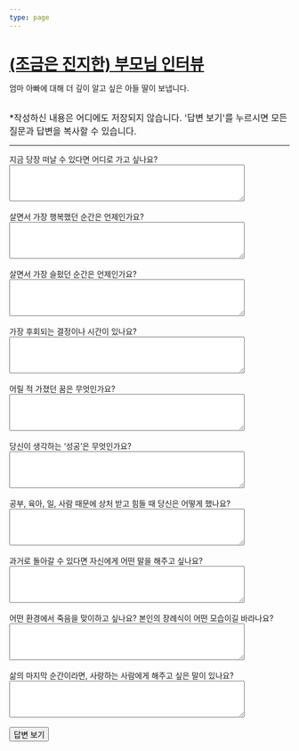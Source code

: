 ```yaml
---
type: page
---
```

<!DOCTYPE html>
<html lang="ko">
<head>
    <h1><a href="https://kangminsuk.com/ko/blog/parents-interview/">(조금은 진지한) 부모님 인터뷰</a></h1>
    <p>엄마 아빠에 대해 더 깊이 알고 싶은 아들 딸이 보냅니다.</p>
    <br>
    <small>*작성하신 내용은 어디에도 저장되지 않습니다. '답변 보기'를 누르시면 모든 질문과 답변을 복사할 수 있습니다.</small>
    <hr>
    <style>
        .hidden {
            display: none;
        }
        .result {
            margin-top: 20px;
        }
        .copy-button {
            margin-top: 10px;
        }
        small {
            font-size: 12px;
        }
        h1 {
            margin-bottom: 0em;
        }
        textarea {
            font-family: 'Yeon Sung', monospace;
        }
        small {
            font-size: 16px;
        }
        button {
            font-size: 14px;
        }
         time {
            display: none;
        }
    </style>
</head>
<body>
    <form id="interviewForm">
        <label for="q1">지금 당장 떠날 수 있다면 어디로 가고 싶나요?</label><br>
        <textarea id="q1" name="q1" rows="4" cols="50"></textarea><br><br>
        <label for="q2">살면서 가장 행복했던 순간은 언제인가요?</label><br>
        <textarea id="q2" name="q2" rows="4" cols="50"></textarea><br><br>
        <label for="q3">살면서 가장 슬펐던 순간은 언제인가요?</label><br>
        <textarea id="q3" name="q3" rows="4" cols="50"></textarea><br><br>
        <label for="q4">가장 후회되는 결정이나 시간이 있나요?</label><br>
        <textarea id="q4" name="q4" rows="4" cols="50"></textarea><br><br>
        <label for="q5">어릴 적 가졌던 꿈은 무엇인가요?</label><br>
        <textarea id="q5" name="q5" rows="4" cols="50"></textarea><br><br>
        <label for="q6">당신이 생각하는 ‘성공’은 무엇인가요?</label><br>
        <textarea id="q6" name="q6" rows="4" cols="50"></textarea><br><br>
        <label for="q7">공부, 육아, 일, 사람 때문에 상처 받고 힘들 때 당신은 어떻게 했나요?</label><br>
        <textarea id="q7" name="q7" rows="4" cols="50"></textarea><br><br>
        <label for="q8">과거로 돌아갈 수 있다면 자신에게 어떤 말을 해주고 싶나요?</label><br>
        <textarea id="q8" name="q8" rows="4" cols="50"></textarea><br><br>
        <label for="q9">어떤 환경에서 죽음을 맞이하고 싶나요? 본인의 장례식이 어떤 모습이길 바라나요?</label><br>
        <textarea id="q9" name="q9" rows="4" cols="50"></textarea><br><br>
        <label for="q10">삶의 마지막 순간이라면, 사랑하는 사람에게 해주고 싶은 말이 있나요?</label><br>
        <textarea id="q10" name="q10" rows="4" cols="50"></textarea><br><br>
        <button type="button" onclick="showResults()">답변 보기</button>
    </form>

<div id="results" class="hidden">
        <h2>답변</h2>
        <div id="answers"></div>
        <button class="copy-button" onclick="copyResults()">복사하기</button>
</div>

<script>
        function showResults() {
            var form = document.getElementById('interviewForm');
            var resultsDiv = document.getElementById('results');
            var answersDiv = document.getElementById('answers');
            var formData = new FormData(form);
            var resultHTML = '';

            var questions = {
                q1: "지금 당장 떠날 수 있다면 어디로 가고 싶나요?",
                q2: "살면서 가장 행복했던 순간은 언제인가요?",
                q3: "살면서 가장 슬펐던 순간은 언제인가요?",
                q4: "가장 후회되는 결정이나 시간이 있나요?",
                q5: "어릴 적 가졌던 꿈은 무엇인가요?",
                q6: "당신이 생각하는 ‘성공’은 무엇인가요?",
                q7: "공부, 육아, 일, 사람 때문에 상처 받고 힘들 때 당신은 어떻게 했나요?",
                q8: "과거로 돌아갈 수 있다면 자신에게 어떤 말을 해주고 싶나요?",
                q9: "어떤 환경에서 죽음을 맞이하고 싶나요? 본인의 장례식이 어떤 모습이길 바라나요?",
                q10: "삶의 마지막 순간이라면, 사랑하는 사람에게 해주고 싶은 말이 있나요?"
            };

            formData.forEach(function(value, key) {
                resultHTML += '<p><strong>' + questions[key] + ':</strong><br> ' + value + '</p>';
            });

            answersDiv.innerHTML = resultHTML;
            resultsDiv.classList.remove('hidden');
        }

        function copyResults() {
            var range = document.createRange();
            range.selectNode(document.getElementById('answers'));
            window.getSelection().removeAllRanges(); // clear current selection
            window.getSelection().addRange(range); // to select text
            document.execCommand("copy");
            window.getSelection().removeAllRanges(); // to deselect
            alert('복사 완료! 사랑하는 사람에게 전달하세요.♥');
        }
    </script>
</body>
</html>
